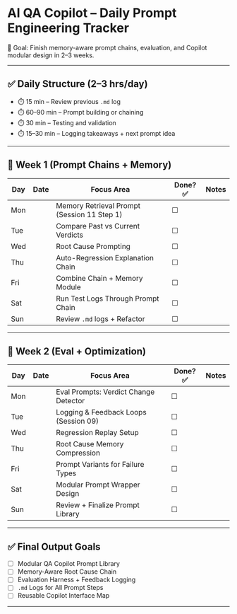 # AI QA Copilot – Daily Prompt Engineering Tracker

🎯 Goal: Finish memory-aware prompt chains, evaluation, and Copilot modular design in 2–3 weeks.

---

## ✅ Daily Structure (2–3 hrs/day)

- ⏱️ 15 min – Review previous `.md` log
- ⏱️ 60–90 min – Prompt building or chaining
- ⏱️ 30 min – Testing and validation
- ⏱️ 15–30 min – Logging takeaways + next prompt idea

---

## 📆 Week 1 (Prompt Chains + Memory)

| Day | Date | Focus Area | Done? ✅ | Notes |
|-----|------|------------|----------|-------|
| Mon |      | Memory Retrieval Prompt (Session 11 Step 1) | ☐ | |
| Tue |      | Compare Past vs Current Verdicts | ☐ | |
| Wed |      | Root Cause Prompting | ☐ | |
| Thu |      | Auto-Regression Explanation Chain | ☐ | |
| Fri |      | Combine Chain + Memory Module | ☐ | |
| Sat |      | Run Test Logs Through Prompt Chain | ☐ | |
| Sun |      | Review `.md` logs + Refactor | ☐ | |

---

## 📆 Week 2 (Eval + Optimization)

| Day | Date | Focus Area | Done? ✅ | Notes |
|-----|------|------------|----------|-------|
| Mon |      | Eval Prompts: Verdict Change Detector | ☐ | |
| Tue |      | Logging & Feedback Loops (Session 09) | ☐ | |
| Wed |      | Regression Replay Setup | ☐ | |
| Thu |      | Root Cause Memory Compression | ☐ | |
| Fri |      | Prompt Variants for Failure Types | ☐ | |
| Sat |      | Modular Prompt Wrapper Design | ☐ | |
| Sun |      | Review + Finalize Prompt Library | ☐ | |

---

## ✅ Final Output Goals

- [ ] Modular QA Copilot Prompt Library  
- [ ] Memory-Aware Root Cause Chain  
- [ ] Evaluation Harness + Feedback Logging  
- [ ] `.md` Logs for All Prompt Steps  
- [ ] Reusable Copilot Interface Map

---

